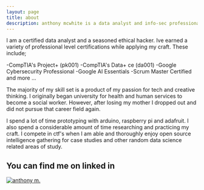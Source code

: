 ```yaml
---
layout: page
title: about
description: anthony mcwhite is a data analyst and info-sec professional. 
---
```


I am a certified data analyst and a seasoned ethical hacker. Ive earned a variety
of professional level certifications while applying my craft. These include; 

-CompTIA's Project+ (pk001)
-CompTIA's Data+ ce (da001)
-Google Cybersecurity Professional
-Google AI Essentials
-Scrum Master Certified 
and more ...

The majority of my skill set is a product of my passion for tech and creative thinking.
I originally began university for health and human services to become a social worker.
However, after losing my mother I dropped out and did not pursue that career field again.

I spend a lot of time prototyping with arduino, raspberry pi and adafruit. I also spend a 
considerable amount of time researching and practicing my craft. I compete in ctf's when
I am able and thoroughly enjoy open source intelligence gathering for case studies
and other random data science related areas of study. 



You can find me on linked in
---

<div class="container">
        <div class="span2">
        <a href="../pics/headshot1.png">
            <img src="../pics/headshot1.png"
                  title="anthony m." alt="anthony m."/></a>
        </div> 
